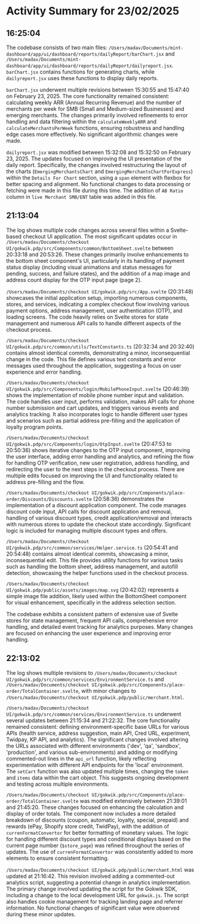# Activity Summary for 23/02/2025

## 16:25:04
The codebase consists of two main files: `/Users/madav/Documents/mint-dashboard/app/ui/dashboard/reports/dailyReport/barChart.jsx` and `/Users/madav/Documents/mint-dashboard/app/ui/dashboard/reports/dailyReport/dailyreport.jsx`.  `barChart.jsx` contains functions for generating charts, while `dailyreport.jsx` uses these functions to display daily reports.


`barChart.jsx` underwent multiple revisions between 15:30:55 and 15:47:40 on February 23, 2025. The core functionality remained consistent: calculating weekly ARR (Annual Recurring Revenue) and the number of merchants per week for SMB (Small and Medium-sized Businesses) and emerging merchants.  The changes primarily involved refinements to error handling and data filtering within the `calculateWeeklyARR` and `calculateMerchantsPerWeek` functions, ensuring robustness and handling edge cases more effectively.  No significant algorithmic changes were made.


`dailyreport.jsx` was modified between 15:32:08 and 15:32:50 on February 23, 2025. The updates focused on improving the UI presentation of the daily report.  Specifically, the changes involved restructuring the layout of the charts (`EmergingMerchantsChart` and `EmergingMerchantsChartForExpress`) within the `Details For Chart` section, using a `span` element with flexbox for better spacing and alignment.  No functional changes to data processing or fetching were made in this file during this time.  The addition of `AB Ratio` column in `live Merchant SMB/ENT` table was added in this file.


## 21:13:04
The log shows multiple code changes across several files within a Svelte-based checkout UI application.  The most significant updates occur in `/Users/madav/Documents/checkout UI/gokwik.pdp/src/Components/common/BottomSheet.svelte` between 20:33:18 and 20:53:26.  These changes primarily involve enhancements to the bottom sheet component's UI, particularly in its handling of payment status display (including visual animations and status messages for pending, success, and failure states), and the addition of a map image and address count display for the OTP input page (page 2).

`/Users/madav/Documents/checkout UI/gokwik.pdp/src/App.svelte` (20:31:48) showcases the initial application setup, importing numerous components, stores, and services, indicating a complex checkout flow involving various payment options, address management, user authentication (OTP), and loading screens. The code heavily relies on Svelte stores for state management and numerous API calls to handle different aspects of the checkout process.

`/Users/madav/Documents/checkout UI/gokwik.pdp/src/common/utils/TextConstants.ts` (20:32:34 and 20:32:40) contains almost identical commits, demonstrating a minor, inconsequential change in the code.  This file defines various text constants and error messages used throughout the application, suggesting a focus on user experience and error handling.

`/Users/madav/Documents/checkout UI/gokwik.pdp/src/Components/login/MobilePhoneInput.svelte` (20:46:39) shows the implementation of mobile phone number input and validation. The code handles user input, performs validation, makes API calls for phone number submission and cart updates, and triggers various events and analytics tracking.  It also incorporates logic to handle different user types and scenarios such as partial address pre-filling and the application of loyalty program points.

`/Users/madav/Documents/checkout UI/gokwik.pdp/src/Components/login/OtpInput.svelte` (20:47:53 to 20:50:36)  shows iterative changes to the OTP input component, improving the user interface, adding error handling and analytics, and refining the flow for handling OTP verification, new user registration, address handling, and redirecting the user to the next steps in the checkout process. There are multiple edits focused on improving the UI and functionality related to address pre-filling and the flow.

`/Users/madav/Documents/checkout UI/gokwik.pdp/src/Components/place-order/Discounts/Discounts.svelte` (20:58:36) demonstrates the implementation of a discount application component.  The code manages discount code input, API calls for discount application and removal,  handling of various discount types, credit application/removal and interacts with numerous stores to update the checkout state accordingly.  Significant logic is included for managing multiple discount types and offers.

`/Users/madav/Documents/checkout UI/gokwik.pdp/src/common/services/Helper.service.ts` (20:54:41 and 20:54:48) contains almost identical commits, showcasing a minor, inconsequential edit. This file provides utility functions for various tasks such as handling the bottom sheet, address management, and autofill detection, showcasing the helper functions used in the checkout process.

`/Users/madav/Documents/checkout UI/gokwik.pdp/public/assets/images/map.svg` (20:42:02) represents a simple image file addition, likely used within the BottomSheet component for visual enhancement, specifically in the address selection section.


The codebase exhibits a consistent pattern of extensive use of Svelte stores for state management, frequent API calls, comprehensive error handling, and detailed event tracking for analytics purposes.  Many changes are focused on enhancing the user experience and improving error handling.


## 22:13:02
The log shows multiple revisions to `/Users/madav/Documents/checkout UI/gokwik.pdp/src/common/services/EnvironmentService.ts` and `/Users/madav/Documents/checkout UI/gokwik.pdp/src/Components/place-order/TotalContainer.svelte`,  with minor changes to `/Users/madav/Documents/checkout UI/gokwik.pdp/public/merchant.html`.

`/Users/madav/Documents/checkout UI/gokwik.pdp/src/common/services/EnvironmentService.ts` underwent several updates between 21:15:34 and 21:22:32.  The core functionality remained consistent: defining environment-specific base URLs for various APIs (health service, address suggestion, main API, Cred URL, experiment, Twidpay, KP API, and analytics). The significant changes involved altering the URLs associated with different environments ('dev', 'qa', 'sandbox', 'production', and various sub-environments) and adding or modifying commented-out lines in the `api_url` function, likely reflecting experimentation with different API endpoints for the 'local' environment.  The `setCart` function was also updated multiple times, changing the `token` and `items` data within the cart object. This suggests ongoing development and testing across multiple environments.

`/Users/madav/Documents/checkout UI/gokwik.pdp/src/Components/place-order/TotalContainer.svelte` was modified extensively between 21:39:01 and 21:45:20.  These changes focused on enhancing the calculation and display of order totals.  The component now includes a more detailed breakdown of discounts (coupon, automatic, loyalty, special, prepaid) and rewards (ePay, Shopify store credit, TwidPay), with the addition of `currenFormatConvertor` for better formatting of monetary values. The logic for handling different discount types and conditional displays based on the current page number (`$store_page`) was refined throughout the series of updates. The use of `currenFormatConvertor` was consistently added to more elements to ensure consistent formatting.


`/Users/madav/Documents/checkout UI/gokwik.pdp/public/merchant.html` was updated at 21:16:42.  This revision involved adding a commented-out analytics script, suggesting a potential change in analytics implementation. The primary change involved updating the script for the Gokwik SDK, including a change to the local development URL for `gokwik.js`.  The script also handles cookie management for tracking landing page and referrer information.  No functional changes of significant value were observed during these minor updates.
